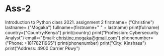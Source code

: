 # Ass-2
Introduction to Python class 2021. assignment 2
firstname= ("Christine")
lastname= ("Mogaka")
fullname=(firstname+" " + lastname)
print(fullname)
country=("Country:Kenya")
print(country)
print("Profession: Cybersecurity Analyst")
email=("Email: christine.mogaka@gmail.com")
phonenumber=("Phone: +18178211965")
print(phonenumber)
print("City: Kinshasa")
print("Address: 4900 Carrier Pkwy")
